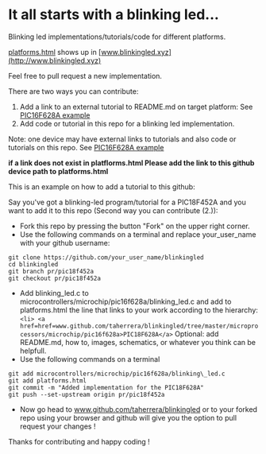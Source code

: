 # It all starts with a blinking led...
Blinking led implementations/tutorials/code for different platforms.

[platforms.html](platforms.html) shows up in [www.blinkingled.xyz](http://www.blinkingled.xyz)

Feel free to pull request a new implementation.

There are two ways you can contribute:

1. Add a link to an external tutorial to README.md on target platform: See [PIC16F628A example](microcontrollers/microchip/parts/pic16f628a)
2. Add code or tutorial in this repo for a blinking led implementation.

Note: one device may have external links to tutorials and also code or tutorials on this repo. See [PIC16F628A example](microcontrollers/microchip/parts/pic16f628a)

**if a link does not exist in platflorms.html Please add the link to this github device path to platforms.html**

This is an example on how to add a tutorial to this github:  

Say you've got a blinking-led program/tutorial for a PIC18F452A and you want to add it to this repo (Second way you can contribute (2.)):  

- Fork this repo by pressing the button "Fork" on the upper right corner.
- Use the following commands on a terminal and replace your\_user\_name with your github username:
```
git clone https://github.com/your_user_name/blinkingled
cd blinkingled
git branch pr/pic18f452a
git checkout pr/pic18f452a
```
- Add blinking\_led.c to microcontrollers/microchip/pic16f628a/blinking\_led.c and add to platforms.html the line that links to your work according to the hierarchy: 
`<li> <a href=href=www.github.com/taherrera/blinkingled/tree/master/microprocessors/microchip/pic16f628a>PIC18F628A</a>`
Optional: add README.md, how to, images, schematics, or whatever you think can be helpfull.
- Use the following commands on a terminal
```
git add microcontrollers/microchip/pic16f628a/blinking\_led.c
git add platforms.html
git commit -m "Added implementation for the PIC18F628A"
git push --set-upstream origin pr/pic18f452a
```
- Now go head to www.github.com/taherrera/blinkingled or to your forked repo using your browser and github will give you the option to pull request your changes !

Thanks for contributing and happy coding !


